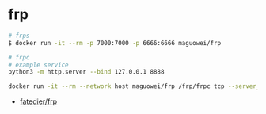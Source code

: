 # frp

```bash
# frps
$ docker run -it --rm -p 7000:7000 -p 6666:6666 maguowei/frp

# frpc
# example service
python3 -m http.server --bind 127.0.0.1 8888

docker run -it --rm --network host maguowei/frp /frp/frpc tcp --server_addr $(frps_ip):7000 --local_port 8888 --remote_port 6666
```

- [fatedier/frp](https://github.com/fatedier/frp)
